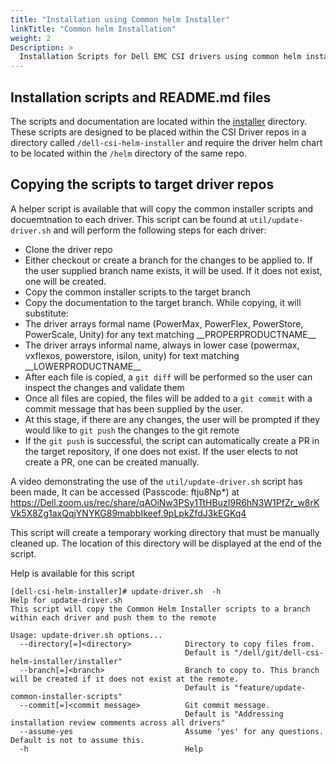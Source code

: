 ```yaml
---
title: "Installation using Common helm Installer"
linkTitle: "Common helm Installation"
weight: 2
Description: >
  Installation Scripts for Dell EMC CSI drivers using common helm installer
---
```


## Installation scripts and README.md files
The scripts and documentation are located within the [installer](installer) directory. These scripts are designed
to be placed within the CSI Driver repos in a directory called `/dell-csi-helm-installer` and require the driver helm chart
to be located within the `/helm` directory of the same repo.

## Copying the scripts to target driver repos
A helper script is available that will copy the common installer scripts and docuemtnation to each driver. This script can be found at `util/update-driver.sh`
and will perform the following steps for each driver:
* Clone the driver repo
* Either checkout or create a branch for the changes to be applied to. If the user supplied branch name exists, it will be used. If it does not exist,
one will be created.
* Copy the common installer scripts to the target branch
* Copy the documentation to the target branch. While copying, it will substitute:
*   The driver arrays formal name (PowerMax, PowerFlex, PowerStore, PowerScale, Unity) for any text matching \_\_PROPERPRODUCTNAME\_\_
*   The driver arrays informal name, always in lower case (powermax, vxflexos, powerstore, isilon, unity) for text matching \_\_LOWERPRODUCTNAME\_\_
* After each file is copied, a `git diff` will be performed so the user can inspect the changes and validate them
* Once all files are copied, the files will be added to a `git commit` with a commit message that has been supplied by the user.
* At this stage, if there are any changes, the user will be prompted if they would like to `git push` the changes to the git remote
* If the `git push` is successful, the script can automatically create a PR in the target repository, if one does not exist. If the user elects to not create a PR, one can be created manually.

A video demonstrating the use of the `util/update-driver.sh` script has been made, It can be accessed (Passcode: ftju8Np*) at https://Dell.zoom.us/rec/share/qAOiNw3PSy1TtHBuzI9R6hN3W1PfZr_w8rKVk5X8Zg1axQqjYNYKG89mabbIkeef.9pLpkZfdJ3kEGKq4

This script will create a temporary working directory that must be manually cleaned up. The location of this directory will be displayed at the end of the script.

Help is available for this script

```
[dell-csi-helm-installer]# update-driver.sh  -h
Help for update-driver.sh
This script will copy the Common Helm Installer scripts to a branch within each driver and push them to the remote

Usage: update-driver.sh options...
  --directory[=]<directory>            Directory to copy files from.
                                       Default is "/dell/git/dell-csi-helm-installer/installer"
  --branch[=]<branch>                  Branch to copy to. This branch will be created if it does not exist at the remote.
                                       Default is "feature/update-common-installer-scripts"
  --commit[=]<commit message>          Git commit message.
                                       Default is "Addressing installation review comments across all drivers"
  --assume-yes                         Assume 'yes' for any questions. Default is not to assume this.
  -h                                   Help
```
